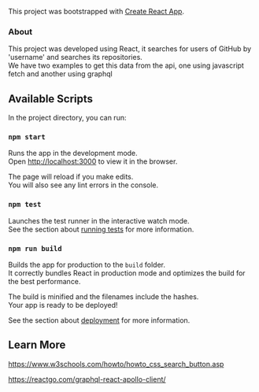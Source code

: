 This project was bootstrapped with [Create React App](https://github.com/facebook/create-react-app).

### About

This project was developed using React, it searches for users of GitHub by 'username' and searches its repositories.<br>
We have two examples to get this data from the api, one using javascript fetch and another using graphql <br>

## Available Scripts

In the project directory, you can run:

### `npm start`

Runs the app in the development mode.<br>
Open [http://localhost:3000](http://localhost:3000) to view it in the browser.

The page will reload if you make edits.<br>
You will also see any lint errors in the console.

### `npm test`

Launches the test runner in the interactive watch mode.<br>
See the section about [running tests](https://facebook.github.io/create-react-app/docs/running-tests) for more information.

### `npm run build`

Builds the app for production to the `build` folder.<br>
It correctly bundles React in production mode and optimizes the build for the best performance.

The build is minified and the filenames include the hashes.<br>
Your app is ready to be deployed!

See the section about [deployment](https://facebook.github.io/create-react-app/docs/deployment) for more information.

## Learn More

https://www.w3schools.com/howto/howto_css_search_button.asp

https://reactgo.com/graphql-react-apollo-client/